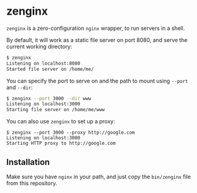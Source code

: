 # zenginx

`zenginx` is a zero-configuration `nginx` wrapper, to run servers in a shell.

By default, it will work as a static file server on port 8080, and serve the current working directory:

```bash
$ zenginx
Listening on localhost:8080
Started file server on /home/me/
```

You can specify the port to serve on and the path to mount using `--port` and `--dir`:

```bash
$ zenginx --port 3000 --dir www
Listening on localhost:3000
Starting file server on /home/me/www
```

You can also use `zenginx` to set up a proxy:

```
$ zenginx --port 3000 --proxy http://google.com
Listening on localhost:3000
Starting HTTP proxy to http://google.com
```

## Installation

Make sure you have `nginx` in your path, and just copy the `bin/zenginx` file from this repository.